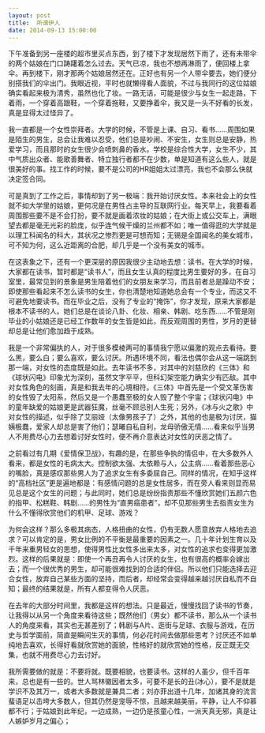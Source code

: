 ```yaml
---
layout: post
title:  所谓伊人
date: 2014-09-13 15:00:00
---
```



下午准备到另一座楼的超市里买点东西，到了楼下才发现居然下雨了，还有未带伞的两个姑娘在门口踌躇着怎么过去。天气已凉，我也不想再淋雨了，便回楼上拿伞。再到楼下，刚才那两个姑娘居然还在。正好也有另一个人带伞要去，她们便分别搭我们的伞出门。我眼近视，平时也就懒得看人面貌，不过与我同行的这位姑娘确实看起来极为清秀，虽然也化了妆。一路无话，可能是很少与女生一起走路，下着雨，一个穿着高跟鞋，一个穿着拖鞋，又要挣着伞，我又是一头不好看的长发，真是显得太过怪异了。


我一直都是一个女性崇拜者。大学的时候，不管是上课、自习、看书……周围如果是陌生的男生，总会让我难以忍受，他们总是吵闹、不安生，女生则总是安静，热爱学习，而且那时的女生很少会喷刺鼻的香水。学校是综合性大学，女生不少，其中气质出众者、能歌善舞者、特立独行者都不在少数，单是知道有这么些人，就是很美好的事。找工作的时候，要不是公司的HR姐姐太过漂亮，我也不会那么快就决定签合同。

可是真到了工作之后，事情却到了另一极端：我开始讨厌女性。本来社会上的女性就不如大学里的姑娘，更何况是在男性占主导的互联网行业。每天早上，我要看着周围那些要不是不会打扮，要不就是画着浓妆的姑娘；在大街上或公交车上，满眼望去都是毫无光彩的脸庞，似乎连气候干燥的兰州都不如；唯一值得逛的大学就是以理工科闻名的科大，其状况之惨烈更是可想而知；无锡是全国闻名的美女城市，可不知为何，这么近距离的合肥，却几乎是一个没有美女的城市。

在这表象之下，还有一个更深层的原因我很少主动地去想：读书。在大学的时候，大家都在读书，暂时都是“读书人”，而且女生认真的程度比男生要好的多，在自习室里，最常见到的景象是男生陪着他们的女朋友来学习，而且前者总是躁动不安；即使那些看起来不怎么读书的女生，你也清楚地知道她总会有一个专业，而这又不可避免地要读书。而在毕业之后，没有了专业的“掩饰”，你才发现，原来大家都是根本不读书的人。她们总是在谈论八卦、化妆、相亲、韩剧、吃东西……不管是刚毕业的小姑娘还是已经工作数年的女生皆是如此，而反观周围的男性，岁月的更替却总是让他们愈加趋于成熟。

我是一个非常偏执的人，对于很多模棱两可的事情我宁愿以偏激的观点去看待。要么黑，要么白；要么喜欢，要么讨厌。所遇环境不同，看法也偶尔会从这一端跳到那一端，对女性的态度既是如此。去年读书不多，对其中的刘慈欣的《三体》和《球状闪电》印象尤为深刻，虽然文字平平，但科幻架空能力确实少有匹敌。其中对女性角色的刻画，真是和我去年的心境相符。《三体》中首先是一个受文革伤害的女性毁了太阳系，然后又是一个愚蠢至极的女人毁了整个宇宙；《球状闪电》中的童年缺爱的姑娘更是武器狂魔，丝毫不顾忌别人生死；另外，《冰与火之歌》中对女性的描述，似乎除了艾丽娅（太像男孩子了）之外，其他的也是极为讨厌，猫姨极蠢，爱家人却总是害了他们；瑟曦自私自利，龙母骄傲无情……看来似乎当男人不用费尽心力去想着讨好女性时，便不再介意表达对女性的厌恶之情了。

之前看过有几期《爱情保卫战》，有趣的是，在那些争执的情侣中，在大多数外人看来，都是女性的毛病太大。控制欲太强、太依赖与人，公主病……看着那些恶心的嘴脸，真是感叹那些男人为了追求女生有多委屈自己。同样的情况，在知乎这样的“高档社区”更是遍地都是：有感情问题的总是女性居多，而在旁人看来则显而易见总是这个女生的问题；与此同时，她们总是纷纷指责那些不懂欣赏她们五颜六色的指甲、松糕鞋、韩剧……的男性为“直男癌患者”，却不见那些男生去指责女生为什么不懂得欣赏他们的机甲、足球、游戏？

为何会这样？那么多极其病态，人格扭曲的女性，仍有无数人愿意放弃人格地去追求？可以肯定的是，男女比例的不平衡是最重要的因素之一。几十年计划生育以及千年来重男轻女的思想，使得男性比女性多出来太多，对女性的追求也变得更加激烈。这样的后果就是：即使一个再丑再令人讨厌的女生，也有很高的概率会嫁出去；而一个很优秀的男生，却可能很难找到的合适的伴侣。所以他们只能选择去迎合女性，放弃自己某些方面的坚持，而后者，却经常会变得越来越讨厌自私而不自知；最终的结果就是，所有人都变得令人厌恶。

在去年的大部分时间里，我都是这样的想法。只是最近，慢慢找回了读书的节奏，让我得以从另一个角度来看待这些；既然他们（男女）都不读书，那么从一个读书人的角度来看，其实也无甚差别了；韩剧与A片、逛街与足球、衣服与游戏，在历史与哲学面前，简直是瞬间生灭的事情，何必花时间去做那些思考？讨厌还不如单纯地去喜欢，长得好看就欣赏她的面貌，性格好的就欣赏她的性格，反正既无交集，也就不用费尽心力去讨好。

我所需要做的就是：不要将就。既要相貌，也要读书。这样的人虽少，但千百年来，总也是有一些的。世人骂林徽因者太多，可要不是长的丑(冰心），要不是就是学识不及其万一，或者大多数就是兼具二者；刘亦菲出道十几年，加诸其身的流言蜚语足以击垮大多数人，但其仍然是宠辱不惊，且越来越美丽，平静，让人不仰慕都不行；于姑娘到此年纪，一边成熟，一边仍是孩童心性，一派天真无邪，真是让人嫉妒岁月之偏心；


